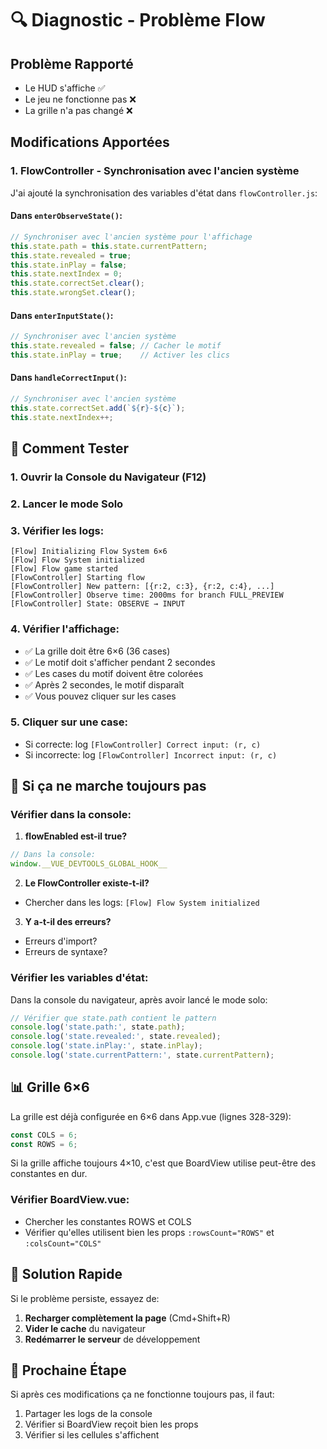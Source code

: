# 🔍 Diagnostic - Problème Flow

## Problème Rapporté
- Le HUD s'affiche ✅
- Le jeu ne fonctionne pas ❌
- La grille n'a pas changé ❌

## Modifications Apportées

### 1. FlowController - Synchronisation avec l'ancien système

J'ai ajouté la synchronisation des variables d'état dans `flowController.js`:

#### Dans `enterObserveState()`:
```javascript
// Synchroniser avec l'ancien système pour l'affichage
this.state.path = this.state.currentPattern;
this.state.revealed = true;
this.state.inPlay = false;
this.state.nextIndex = 0;
this.state.correctSet.clear();
this.state.wrongSet.clear();
```

#### Dans `enterInputState()`:
```javascript
// Synchroniser avec l'ancien système
this.state.revealed = false; // Cacher le motif
this.state.inPlay = true;    // Activer les clics
```

#### Dans `handleCorrectInput()`:
```javascript
// Synchroniser avec l'ancien système
this.state.correctSet.add(`${r}-${c}`);
this.state.nextIndex++;
```

## 🧪 Comment Tester

### 1. Ouvrir la Console du Navigateur (F12)

### 2. Lancer le mode Solo

### 3. Vérifier les logs:
```
[Flow] Initializing Flow System 6×6
[Flow] Flow System initialized
[Flow] Flow game started
[FlowController] Starting flow
[FlowController] New pattern: [{r:2, c:3}, {r:2, c:4}, ...]
[FlowController] Observe time: 2000ms for branch FULL_PREVIEW
[FlowController] State: OBSERVE → INPUT
```

### 4. Vérifier l'affichage:
- ✅ La grille doit être 6×6 (36 cases)
- ✅ Le motif doit s'afficher pendant 2 secondes
- ✅ Les cases du motif doivent être colorées
- ✅ Après 2 secondes, le motif disparaît
- ✅ Vous pouvez cliquer sur les cases

### 5. Cliquer sur une case:
- Si correcte: log `[FlowController] Correct input: (r, c)`
- Si incorrecte: log `[FlowController] Incorrect input: (r, c)`

## 🐛 Si ça ne marche toujours pas

### Vérifier dans la console:

1. **flowEnabled est-il true?**
```javascript
// Dans la console:
window.__VUE_DEVTOOLS_GLOBAL_HOOK__
```

2. **Le FlowController existe-t-il?**
- Chercher dans les logs: `[Flow] Flow System initialized`

3. **Y a-t-il des erreurs?**
- Erreurs d'import?
- Erreurs de syntaxe?

### Vérifier les variables d'état:

Dans la console du navigateur, après avoir lancé le mode solo:
```javascript
// Vérifier que state.path contient le pattern
console.log('state.path:', state.path);
console.log('state.revealed:', state.revealed);
console.log('state.inPlay:', state.inPlay);
console.log('state.currentPattern:', state.currentPattern);
```

## 📊 Grille 6×6

La grille est déjà configurée en 6×6 dans App.vue (lignes 328-329):
```javascript
const COLS = 6;
const ROWS = 6;
```

Si la grille affiche toujours 4×10, c'est que BoardView utilise peut-être des constantes en dur.

### Vérifier BoardView.vue:
- Chercher les constantes ROWS et COLS
- Vérifier qu'elles utilisent bien les props `:rowsCount="ROWS"` et `:colsCount="COLS"`

## 🔧 Solution Rapide

Si le problème persiste, essayez de:

1. **Recharger complètement la page** (Cmd+Shift+R)
2. **Vider le cache** du navigateur
3. **Redémarrer le serveur** de développement

## 📝 Prochaine Étape

Si après ces modifications ça ne fonctionne toujours pas, il faut:
1. Partager les logs de la console
2. Vérifier si BoardView reçoit bien les props
3. Vérifier si les cellules s'affichent
